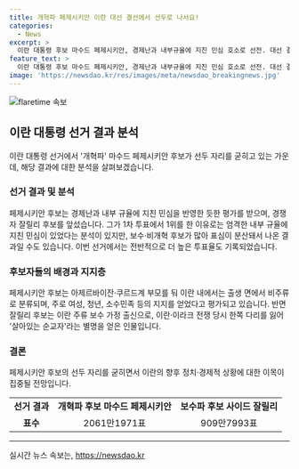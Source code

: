 ```yaml
---
title: 개혁파 페제시키안 이란 대선 결선에서 선두로 나서요!
categories:
  - News
excerpt: >
  이란 대통령 후보 마수드 페제시키안, 경제난과 내부규율에 지친 민심 호소로 선전. 대선 결과 200만 표 차이로 선두, 개혁파 이미지 강조. 투표율 ↑로 결승전 주목.
feature_text: >
  이란 대통령 후보 마수드 페제시키안, 경제난과 내부규율에 지친 민심 호소로 선전. 대선 결과 200만 표 차이로 선두, 개혁파 이미지 강조. 투표율 ↑로 결승전 주목.
image: 'https://newsdao.kr/res/images/meta/newsdao_breakingnews.jpg'
---
```


<p><img src="https://newsdao.kr/res/images/meta/newsdao_breakingnews.jpg" alt="flaretime 속보" /></p>

<h2 data-ke-size="size26">이란 대통령 선거 결과 분석</h2>

<p data-ke-size="size16">이란 대통령 선거에서 '개혁파' 마수드 페제시키안 후보가 선두 자리를 굳히고 있는 가운데, 해당 결과에 대한 분석을 살펴보겠습니다.</p>

<h3>선거 결과 및 분석</h3>

<p data-ke-size="size16">페제시키안 후보는 경제난과 내부 규율에 지친 민심을 반영한 듯한 평가를 받으며, 경쟁자 잘릴리 후보를 앞섰습니다. 그가 1차 투표에서 1위를 한 이유로는 엄격한 내부 규율에 지친 민심이 있었다는 분석이 있지만, 보수·비개혁 후보가 많아 표심이 분산돼서 나온 결과일 수도 있습니다. 이번 선거에서는 전반적으로 더 높은 투표율도 기록되었습니다.</p>

<h3>후보자들의 배경과 지지층</h3>

<p data-ke-size="size16">페제시키안 후보는 아제르바이잔·쿠르드계 부모를 둬 이란 내에서는 출생 면에서 비주류로 분류되며, 주로 여성, 청년, 소수민족 등의 지지를 얻었다고 평가되고 있습니다. 반면 잘릴리 후보는 이란 주류 보수 가정 출신으로, 이란·이라크 전쟁 당시 한쪽 다리를 잃어 '살아있는 순교자'라는 별명을 얻은 인물입니다.</p>

<h3>결론</h3>

<p data-ke-size="size16">페제시키안 후보의 선두 자리를 굳히면서 이란의 향후 정치·경제적 상황에 대한 이목이 집중될 전망입니다.</p>

<table>
    <tr>
        <td style="text-align: center; height: 17px;"><b>선거 결과</b></td>
        <td style="text-align: center; height: 17px;"><b>개혁파 후보 마수드 페제시키안</b></td>
        <td style="text-align: center; height: 17px;"><b>보수파 후보 사이드 잘릴리</b></td>
    </tr>
    <tr>
        <td style="text-align: center; height: 17px;"><b>표수</b></td>
        <td style="text-align: center; height: 17px;">2061만1971표</td>
        <td style="text-align: center; height: 17px;">909만7993표</td>
    </tr>
</table>

<p><hr></p>
실시간 뉴스 속보는, <a href="https://newsdao.kr" rel="dofollow">https://newsdao.kr</a>


